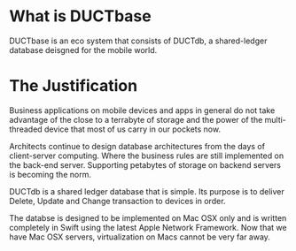 # What is DUCTbase
DUCTbase is an eco system that consists of DUCTdb, a shared-ledger database deisgned for the mobile world. 

# The Justification
Business applications on mobile devices and apps in general do not take advantage of the close to a terrabyte of storage and the power of the multi-threaded device that most of us carry in our pockets now. 

Architects continue to design database architectures from the days of client-server computing. Where the business rules are still implemented on the back-end server. Supporting petabytes of storage on backend servers is becoming the norm. 

DUCTdb is a shared ledger database that is simple. Its purpose is to deliver Delete, Update and Change transaction to devices in order. 

The databse is designed to be implemented on Mac OSX only and is written completely in Swift using the latest Apple Network Framework. Now that we have Mac OSX servers, virtualization on Macs cannot be very far away. 

